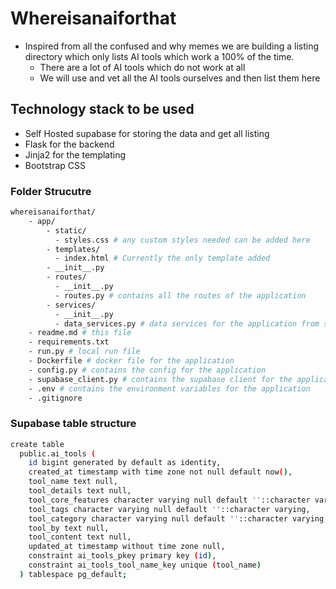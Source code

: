 # Whereisanaiforthat

- Inspired from all the confused and why memes we are building a listing directory which only lists AI tools which work a 100% of the time.
  - There are a lot of AI tools which do not work at all
  - We will use and vet all the AI tools ourselves and then list them here

## Technology stack to be used

- Self Hosted supabase for storing the data and get all listing
- Flask for the backend
- Jinja2 for the templating
- Bootstrap CSS

### Folder Strucutre

```bash
whereisanaiforthat/
    - app/
        - static/
          - styles.css # any custom styles needed can be added here
        - templates/
          - index.html # Currently the only template added 
        - __init__.py
        - routes/
          - __init__.py
          - routes.py # contains all the routes of the application
        - services/
          - __init__.py
          - data_services.py # data services for the application from supabase to get the tools, tool categorries and submit tool services
    - readme.md # this file
    - requirements.txt
    - run.py # local run file
    - Dockerfile # docker file for the application
    - config.py # contains the config for the application
    - supabase_client.py # contains the supabase client for the application
    - .env # contains the environment variables for the application
    - .gitignore
```
### Supabase table structure

```bash
create table
  public.ai_tools (
    id bigint generated by default as identity,
    created_at timestamp with time zone not null default now(),
    tool_name text null,
    tool_details text null,
    tool_core_features character varying null default ''::character varying,
    tool_tags character varying null default ''::character varying,
    tool_category character varying null default ''::character varying,
    tool_by text null,
    tool_content text null,
    updated_at timestamp without time zone null,
    constraint ai_tools_pkey primary key (id),
    constraint ai_tools_tool_name_key unique (tool_name)
  ) tablespace pg_default;
```